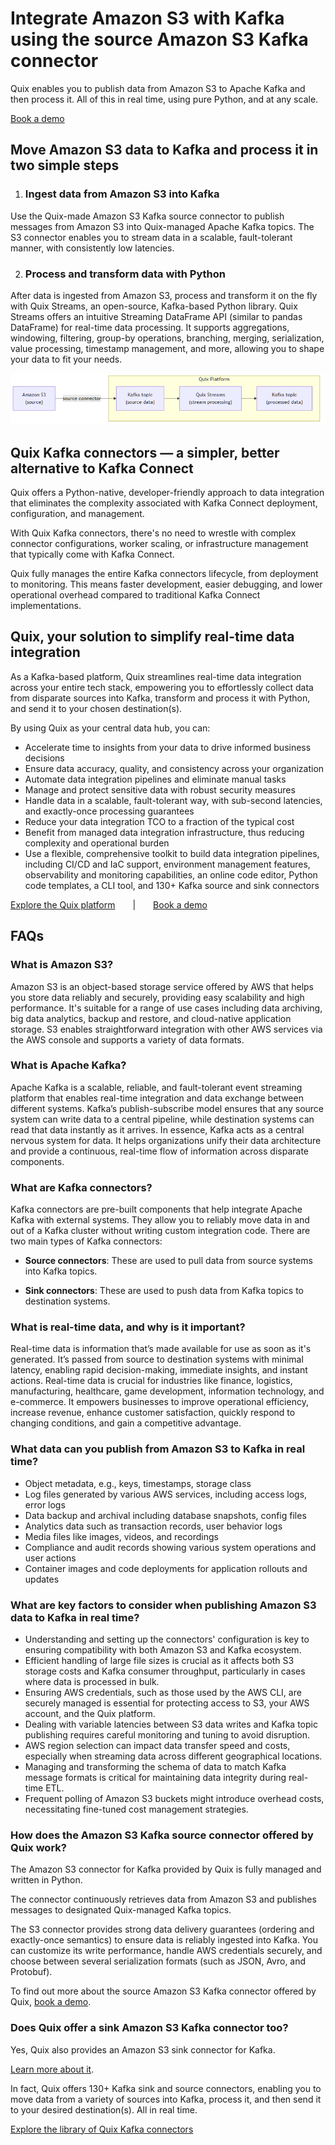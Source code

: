 <!--- BEGIN MARKDOWN --->
# Integrate Amazon S3 with Kafka using the source Amazon S3 Kafka connector

Quix enables you to publish data from Amazon S3 to Apache Kafka and then process it. All of this in real time, using pure Python, and at any scale. 

[Book a demo](https://share.hsforms.com/1iW0TmZzKQMChk0lxd_tGiw4yjw2)

## Move Amazon S3 data to Kafka and process it in two simple steps

1. ### Ingest data from Amazon S3 into Kafka

Use the Quix-made Amazon S3 Kafka source connector to publish messages from Amazon S3 into Quix-managed Apache Kafka topics. The S3 connector enables you to stream data in a scalable, fault-tolerant manner, with consistently low latencies. 

2. ### Process and transform data with Python

After data is ingested from Amazon S3, process and transform it on the fly with Quix Streams, an open-source, Kafka-based Python library. Quix Streams offers an intuitive Streaming DataFrame API (similar to pandas DataFrame) for real-time data processing. It supports aggregations, windowing, filtering, group-by operations, branching, merging, serialization, value processing, timestamp management, and more, allowing you to shape your data to fit your needs.

![Diagram](images/AmazonS3-source_diagram_1.png)

## Quix Kafka connectors — a simpler, better alternative to Kafka Connect

Quix offers a Python-native, developer-friendly approach to data integration that eliminates the complexity associated with Kafka Connect deployment, configuration, and management. 

With Quix Kafka connectors, there's no need to wrestle with complex connector configurations, worker scaling, or infrastructure management that typically come with Kafka Connect.

Quix fully manages the entire Kafka connectors lifecycle, from deployment to monitoring. This means faster development, easier debugging, and lower operational overhead compared to traditional Kafka Connect implementations.

## Quix, your solution to simplify real-time data integration

As a Kafka-based platform, Quix streamlines real-time data integration across your entire tech stack, empowering you to effortlessly collect data from disparate sources into Kafka, transform and process it with Python, and send it to your chosen destination(s).

By using Quix as your central data hub, you can:

* Accelerate time to insights from your data to drive informed business decisions  
* Ensure data accuracy, quality, and consistency across your organization  
* Automate data integration pipelines and eliminate manual tasks  
* Manage and protect sensitive data with robust security measures  
* Handle data in a scalable, fault-tolerant way, with sub-second latencies, and exactly-once processing guarantees  
* Reduce your data integration TCO to a fraction of the typical cost  
* Benefit from managed data integration infrastructure, thus reducing complexity and operational burden  
* Use a flexible, comprehensive toolkit to build data integration pipelines, including CI/CD and IaC support, environment management features, observability and monitoring capabilities, an online code editor, Python code templates, a CLI tool, and 130+ Kafka source and sink connectors

[Explore the Quix platform](https://portal.demo.quix.io/pipeline?workspace=demo-gametelemetrytemplate-prod)  |  [Book a demo](https://share.hsforms.com/1iW0TmZzKQMChk0lxd_tGiw4yjw2)

## FAQs

### What is Amazon S3?

Amazon S3 is an object-based storage service offered by AWS that helps you store data reliably and securely, providing easy scalability and high performance. It's suitable for a range of use cases including data archiving, big data analytics, backup and restore, and cloud-native application storage. S3 enables straightforward integration with other AWS services via the AWS console and supports a variety of data formats.

### What is Apache Kafka?

Apache Kafka is a scalable, reliable, and fault-tolerant event streaming platform that enables real-time integration and data exchange between different systems. Kafka’s publish-subscribe model ensures that any source system can write data to a central pipeline, while destination systems can read that data instantly as it arrives. In essence, Kafka acts as a central nervous system for data. It helps organizations unify their data architecture and provide a continuous, real-time flow of information across disparate components.

### What are Kafka connectors?

Kafka connectors are pre-built components that help integrate Apache Kafka with external systems. They allow you to reliably move data in and out of a Kafka cluster without writing custom integration code. There are two main types of Kafka connectors:

* **Source connectors**: These are used to pull data from source systems into Kafka topics.

* **Sink connectors**: These are used to push data from Kafka topics to destination systems.

### What is real-time data, and why is it important?

Real-time data is information that’s made available for use as soon as it's generated. It’s passed from source to destination systems with minimal latency, enabling rapid decision-making, immediate insights, and instant actions. Real-time data is crucial for industries like finance, logistics, manufacturing, healthcare, game development, information technology, and e-commerce. It empowers businesses to improve operational efficiency, increase revenue, enhance customer satisfaction, quickly respond to changing conditions, and gain a competitive advantage.

### What data can you publish from Amazon S3 to Kafka in real time?

* Object metadata, e.g., keys, timestamps, storage class  
* Log files generated by various AWS services, including access logs, error logs   
* Data backup and archival including database snapshots, config files  
* Analytics data such as transaction records, user behavior logs  
* Media files like images, videos, and recordings  
* Compliance and audit records showing various system operations and user actions  
* Container images and code deployments for application rollouts and updates  

### What are key factors to consider when publishing Amazon S3 data to Kafka in real time?

* Understanding and setting up the connectors' configuration is key to ensuring compatibility with both Amazon S3 and Kafka ecosystem.  
* Efficient handling of large file sizes is crucial as it affects both S3 storage costs and Kafka consumer throughput, particularly in cases where data is processed in bulk.  
* Ensuring AWS credentials, such as those used by the AWS CLI, are securely managed is essential for protecting access to S3, your AWS account, and the Quix platform.  
* Dealing with variable latencies between S3 data writes and Kafka topic publishing requires careful monitoring and tuning to avoid disruption.  
* AWS region selection can impact data transfer speed and costs, especially when streaming data across different geographical locations.  
* Managing and transforming the schema of data to match Kafka message formats is critical for maintaining data integrity during real-time ETL.  
* Frequent polling of Amazon S3 buckets might introduce overhead costs, necessitating fine-tuned cost management strategies.

### How does the Amazon S3 Kafka source connector offered by Quix work?

The Amazon S3 connector for Kafka provided by Quix is fully managed and written in Python. 

The connector continuously retrieves data from Amazon S3 and publishes messages to designated Quix-managed Kafka topics. 

The S3 connector provides strong data delivery guarantees (ordering and exactly-once semantics) to ensure data is reliably ingested into Kafka. You can customize its write performance, handle AWS credentials securely, and choose between several serialization formats (such as JSON, Avro, and Protobuf).  

To find out more about the source Amazon S3 Kafka connector offered by Quix, [book a demo](https://share.hsforms.com/1iW0TmZzKQMChk0lxd_tGiw4yjw2).

### Does Quix offer a sink Amazon S3 Kafka connector too?

Yes, Quix also provides an Amazon S3 sink connector for Kafka.

[Learn more about it](../../../quix-streams/sinks/coming-soon/AmazonS3-sink.md).

In fact, Quix offers 130+ Kafka sink and source connectors, enabling you to move data from a variety of sources into Kafka, process it, and then send it to your desired destination(s). All in real time.

[Explore the library of Quix Kafka connectors](https://quix.io/connectors)
<!--- END MARKDOWN --->